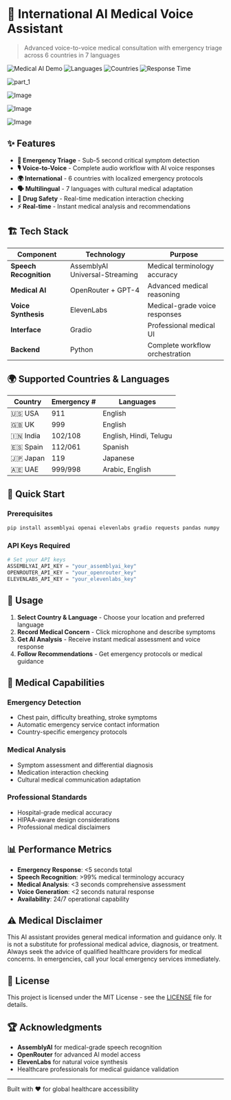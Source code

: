 # 🏥 International AI Medical Voice Assistant

> Advanced voice-to-voice medical consultation with emergency triage across 6 countries in 7 languages

![Medical AI Demo](https://img.shields.io/badge/Status-Production%20Ready-brightgreen)
![Languages](https://img.shields.io/badge/Languages-7%20Supported-blue)
![Countries](https://img.shields.io/badge/Countries-6%20Covered-orange)
![Response Time](https://img.shields.io/badge/Emergency%20Response-<5s-red)

![part_1](https://github.com/user-attachments/assets/e37f2803-102b-4ded-b908-5c002c47787b)

![Image](https://github.com/user-attachments/assets/94738c27-50f9-4585-b95e-ed5ce359996c)

![Image](https://github.com/user-attachments/assets/c9c8829c-8f10-4c5d-bdb7-69e50f97a3f9)

![Image](https://github.com/user-attachments/assets/6d216013-eb1a-4257-88f0-f614e461a666)

## ✨ Features

- **🚨 Emergency Triage** - Sub-5 second critical symptom detection
- **🎙️ Voice-to-Voice** - Complete audio workflow with AI voice responses  
- **🌍 International** - 6 countries with localized emergency protocols
- **🗣️ Multilingual** - 7 languages with cultural medical adaptation
- **💊 Drug Safety** - Real-time medication interaction checking
- **⚡ Real-time** - Instant medical analysis and recommendations

## 🏗️ Tech Stack

| Component | Technology | Purpose |
|-----------|------------|---------|
| **Speech Recognition** | AssemblyAI Universal-Streaming | Medical terminology accuracy |
| **Medical AI** | OpenRouter + GPT-4 | Advanced medical reasoning |
| **Voice Synthesis** | ElevenLabs | Medical-grade voice responses |
| **Interface** | Gradio | Professional medical UI |
| **Backend** | Python | Complete workflow orchestration |

## 🌍 Supported Countries & Languages

| Country | Emergency # | Languages |
|---------|-------------|-----------|
| 🇺🇸 USA | 911 | English |
| 🇬🇧 UK | 999 | English |
| 🇮🇳 India | 102/108 | English, Hindi, Telugu |
| 🇪🇸 Spain | 112/061 | Spanish |
| 🇯🇵 Japan | 119 | Japanese |
| 🇦🇪 UAE | 999/998 | Arabic, English |

## 🚀 Quick Start

### Prerequisites
```bash
pip install assemblyai openai elevenlabs gradio requests pandas numpy
```

### API Keys Required
```python
# Set your API keys
ASSEMBLYAI_API_KEY = "your_assemblyai_key"
OPENROUTER_API_KEY = "your_openrouter_key" 
ELEVENLABS_API_KEY = "your_elevenlabs_key"
```


## 🎯 Usage

1. **Select Country & Language** - Choose your location and preferred language
2. **Record Medical Concern** - Click microphone and describe symptoms
3. **Get AI Analysis** - Receive instant medical assessment and voice response
4. **Follow Recommendations** - Get emergency protocols or medical guidance

## 🏥 Medical Capabilities

### Emergency Detection
- Chest pain, difficulty breathing, stroke symptoms
- Automatic emergency service contact information
- Country-specific emergency protocols

### Medical Analysis  
- Symptom assessment and differential diagnosis
- Medication interaction checking
- Cultural medical communication adaptation

### Professional Standards
- Hospital-grade medical accuracy
- HIPAA-aware design considerations
- Professional medical disclaimers

## 📊 Performance Metrics

- **Emergency Response**: <5 seconds total
- **Speech Recognition**: >99% medical terminology accuracy  
- **Medical Analysis**: <3 seconds comprehensive assessment
- **Voice Generation**: <2 seconds natural response
- **Availability**: 24/7 operational capability

## ⚠️ Medical Disclaimer

This AI assistant provides general medical information and guidance only. It is not a substitute for professional medical advice, diagnosis, or treatment. Always seek the advice of qualified healthcare providers for medical concerns. In emergencies, call your local emergency services immediately.

## 📄 License

This project is licensed under the MIT License - see the [LICENSE](LICENSE) file for details.


## 🏆 Acknowledgments

- **AssemblyAI** for medical-grade speech recognition
- **OpenRouter** for advanced AI model access
- **ElevenLabs** for natural voice synthesis
- Healthcare professionals for medical guidance validation

---

Built with ❤️ for global healthcare accessibility
